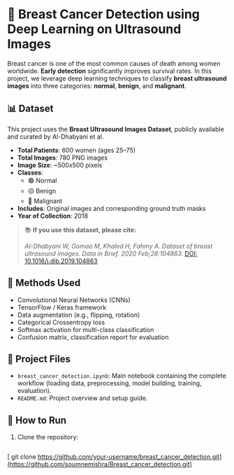 # 🧬 Breast Cancer Detection using Deep Learning on Ultrasound Images

Breast cancer is one of the most common causes of death among women worldwide. **Early detection** significantly improves survival rates. In this project, we leverage deep learning techniques to classify **breast ultrasound images** into three categories: **normal**, **benign**, and **malignant**.

## 📊 Dataset

This project uses the **Breast Ultrasound Images Dataset**, publicly available and curated by Al-Dhabyani et al.

- **Total Patients**: 600 women (ages 25–75)
- **Total Images**: 780 PNG images
- **Image Size**: ~500x500 pixels
- **Classes**: 
  - 🟢 Normal
  - 🟡 Benign
  - 🔴 Malignant
- **Includes**: Original images and corresponding ground truth masks
- **Year of Collection**: 2018

> 📚 **If you use this dataset, please cite:**
>
> *Al-Dhabyani W, Gomaa M, Khaled H, Fahmy A. Dataset of breast ultrasound images. Data in Brief. 2020 Feb;28:104863.*
> [DOI: 10.1016/j.dib.2019.104863](https://doi.org/10.1016/j.dib.2019.104863)

## 🧠 Methods Used

- Convolutional Neural Networks (CNNs)
- TensorFlow / Keras framework
- Data augmentation (e.g., flipping, rotation)
- Categorical Crossentropy loss
- Softmax activation for multi-class classification
- Confusion matrix, classification report for evaluation

## 📂 Project Files

- `breast_cancer_detection.ipynb`: Main notebook containing the complete workflow (loading data, preprocessing, model building, training, evaluation).
- `README.md`: Project overview and setup guide.

## 🚀 How to Run

1. Clone the repository:
   ```bash
 [  git clone https://github.com/your-username/breast_cancer_detection.git](https://github.com/soumnemishra/Breast_cancer_detection.git)

